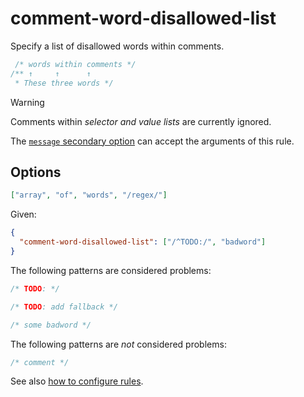 # comment-word-disallowed-list

Specify a list of disallowed words within comments.

<!-- prettier-ignore -->
```css
 /* words within comments */
/** ↑     ↑      ↑
 * These three words */
```

> [!WARNING]
> Comments within _selector and value lists_ are currently ignored.

The [`message` secondary option](../../../docs/user-guide/configure.md#message) can accept the arguments of this rule.

## Options

```json
["array", "of", "words", "/regex/"]
```

Given:

```json
{
  "comment-word-disallowed-list": ["/^TODO:/", "badword"]
}
```

The following patterns are considered problems:

<!-- prettier-ignore -->
```css
/* TODO: */
```

<!-- prettier-ignore -->
```css
/* TODO: add fallback */
```

<!-- prettier-ignore -->
```css
/* some badword */
```

The following patterns are _not_ considered problems:

<!-- prettier-ignore -->
```css
/* comment */
```

See also [how to configure rules](../../../docs/user-guide/configure.md#rules).
